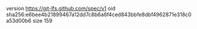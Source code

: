 version https://git-lfs.github.com/spec/v1
oid sha256:e6bee4b21899467a12dd7c8b6a6f4ced843bbfe8dbf4962871e318c0a53d00b6
size 159
